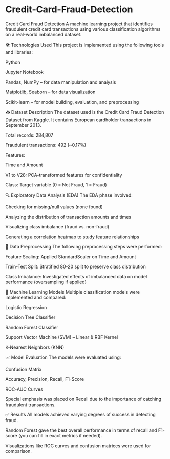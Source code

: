 # Credit-Card-Fraud-Detection
Credit Card Fraud Detection A machine learning project that identifies fraudulent credit card transactions using various classification algorithms on a real-world imbalanced dataset.

🛠️ Technologies Used This project is implemented using the following tools and libraries:

Python

Jupyter Notebook

Pandas, NumPy – for data manipulation and analysis

Matplotlib, Seaborn – for data visualization

Scikit-learn – for model building, evaluation, and preprocessing

📥 Dataset Description The dataset used is the Credit Card Fraud Detection Dataset from Kaggle. It contains European cardholder transactions in September 2013.

Total records: 284,807

Fraudulent transactions: 492 (~0.17%)

Features:

Time and Amount

V1 to V28: PCA-transformed features for confidentiality

Class: Target variable (0 = Not Fraud, 1 = Fraud)

🔍 Exploratory Data Analysis (EDA) The EDA phase involved:

Checking for missing/null values (none found)

Analyzing the distribution of transaction amounts and times

Visualizing class imbalance (fraud vs. non-fraud)

Generating a correlation heatmap to study feature relationships

🔧 Data Preprocessing The following preprocessing steps were performed:

Feature Scaling: Applied StandardScaler on Time and Amount

Train-Test Split: Stratified 80-20 split to preserve class distribution

Class Imbalance: Investigated effects of imbalanced data on model performance (oversampling if applied)

🤖 Machine Learning Models Multiple classification models were implemented and compared:

Logistic Regression

Decision Tree Classifier

Random Forest Classifier

Support Vector Machine (SVM) – Linear & RBF Kernel

K-Nearest Neighbors (KNN)

📈 Model Evaluation The models were evaluated using:

Confusion Matrix

Accuracy, Precision, Recall, F1-Score

ROC-AUC Curves

Special emphasis was placed on Recall due to the importance of catching fraudulent transactions.

✅ Results All models achieved varying degrees of success in detecting fraud.

Random Forest gave the best overall performance in terms of recall and F1-score (you can fill in exact metrics if needed).

Visualizations like ROC curves and confusion matrices were used for comparison.
